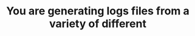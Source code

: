 ---
layout: answer
title: "You are generating logs files from a variety of different "
blurb: "<p>Amazon says CloudWatch allows you to aggregate log files from multiple services and then monitor those logs in <i>almost</i> real time.</p>

<p>Note tha"
quid: 245
---